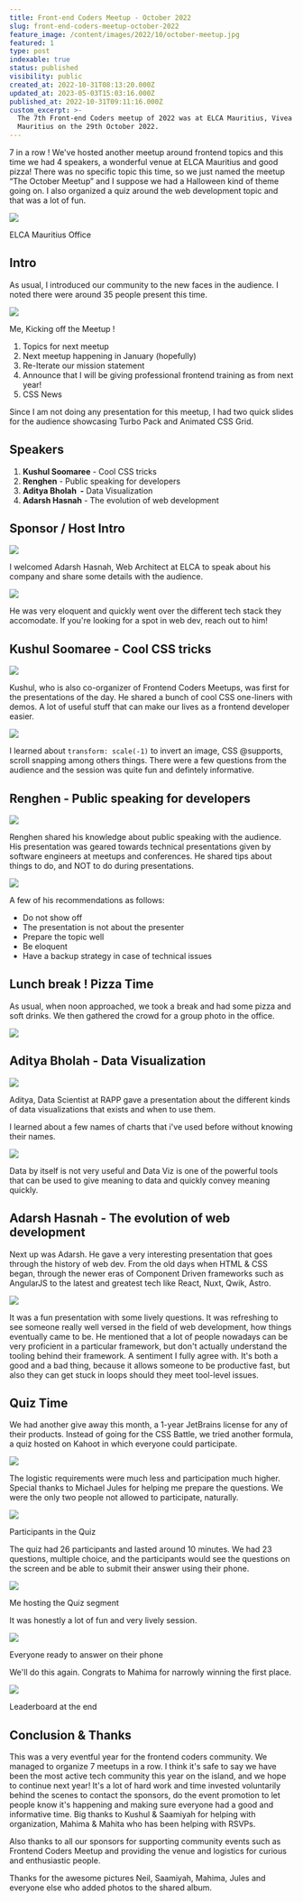 ```yaml
---
title: Front-end Coders Meetup - October 2022
slug: front-end-coders-meetup-october-2022
feature_image: /content/images/2022/10/october-meetup.jpg
featured: 1
type: post
indexable: true
status: published
visibility: public
created_at: 2022-10-31T08:13:20.000Z
updated_at: 2023-05-03T15:03:16.000Z
published_at: 2022-10-31T09:11:16.000Z
custom_excerpt: >-
  The 7th Front-end Coders meetup of 2022 was at ELCA Mauritius, Vivea Park,
  Mauritius on the 29th October 2022.
---
```


7 in a row ! We've hosted another meetup around frontend topics and this time we had 4 speakers, a wonderful venue at ELCA Mauritius and good pizza! There was no specific topic this time, so we just named the meetup “The October Meetup” and I suppose we had a Halloween kind of theme going on. I also organized a quiz around the web development topic and that was a lot of fun.

![](/content/images/2022/10/image-35.png)

ELCA Mauritius Office

## Intro

As usual, I introduced our community to the new faces in the audience. I noted there were around 35 people present this time.

![](/content/images/2022/10/image-3.png)

Me, Kicking off the Meetup !

1.  Topics for next meetup
2.  Next meetup happening in January (hopefully)
3.  Re-Iterate our mission statement
4.  Announce that I will be giving professional frontend training as from next year!
5.  CSS News

Since I am not doing any presentation for this meetup, I had two quick slides for the audience showcasing Turbo Pack and Animated CSS Grid.

## Speakers

1.  **Kushul Soomaree** - Cool CSS tricks
2.  **Renghen** - Public speaking for developers
3.  **Aditya Bholah  -** Data Visualization
4.  **Adarsh Hasnah** - The evolution of web development

## Sponsor / Host Intro

![](/content/images/2022/10/image-5.png)

I welcomed Adarsh Hasnah, Web Architect at ELCA to speak about his company and share some details with the audience.

![](/content/images/2022/10/image-1.png)

He was very eloquent and quickly went over the different tech stack they accomodate. If you're looking for a spot in web dev, reach out to him!

## Kushul Soomaree - Cool CSS tricks

![](/content/images/2022/10/image-8.png)

Kushul, who is also co-organizer of Frontend Coders Meetups, was first for the presentations of the day. He shared a bunch of cool CSS one-liners with demos. A lot of useful stuff that can make our lives as a frontend developer easier.

![](/content/images/2022/10/image-10.png)

I learned about `transform: scale(-1)` to invert an image, CSS @supports, scroll snapping among others things. There were a few questions from the audience and the session was quite fun and defintely informative.

## Renghen - Public speaking for developers

![](/content/images/2022/10/image-12.png)

Renghen shared his knowledge about public speaking with the audience. His presentation was geared towards technical presentations given by software engineers at meetups and conferences. He shared tips about things to do, and NOT to do during presentations.

![](/content/images/2022/10/image-14.png)

A few of his recommendations as follows:

*   Do not show off
*   The presentation is not about the presenter
*   Prepare the topic well
*   Be eloquent
*   Have a backup strategy in case of technical issues

## Lunch break ! Pizza Time

As usual, when noon approached, we took a break and had some pizza and soft drinks. We then gathered the crowd for a group photo in the office.

![](/content/images/2022/10/image-16.png)

## Aditya Bholah - Data Visualization

![](/content/images/2022/10/image-21.png)

Aditya, Data Scientist at RAPP gave a presentation about the different kinds of data visualizations that exists and when to use them.

I learned about a few names of charts that i've used before without knowing their names.

![](/content/images/2022/10/image-20.png)

Data by itself is not very useful and Data Viz is one of the powerful tools that can be used to give meaning to data and quickly convey meaning quickly.

## Adarsh Hasnah - The evolution of web development

Next up was Adarsh. He gave a very interesting presentation that goes through the history of web dev. From the old days when HTML & CSS began, through the newer eras of Component Driven frameworks such as AngularJS to the latest and greatest tech like React, Nuxt, Qwik, Astro.

![](/content/images/2022/10/image-22.png)

It was a fun presentation with some lively questions. It was refreshing to see someone really well versed in the field of web development, how things eventually came to be. He mentioned that a lot of people nowadays can be very proficient in a particular framework, but don't actually understand the tooling behind their framework. A sentiment I fully agree with. It's both a good and a bad thing, because it allows someone to be productive fast, but also they can get stuck in loops should they meet tool-level issues.

## Quiz Time

We had another give away this month, a 1-year JetBrains license for any of their products. Instead of going for the CSS Battle, we tried another formula, a quiz hosted on Kahoot in which everyone could participate.

![](/content/images/2022/10/image-28.png)

The logistic requirements were much less and participation much higher. Special thanks to Michael Jules for helping me prepare the questions. We were the only two people not allowed to participate, naturally.

![](/content/images/2022/10/image-27.png)

Participants in the Quiz

The quiz had 26 participants and lasted around 10 minutes. We had 23 questions, multiple choice, and the participants would see the questions on the screen and be able to submit their answer using their phone.

![](/content/images/2022/10/image-31.png)

Me hosting the Quiz segment

It was honestly a lot of fun and very lively session.

![](/content/images/2022/10/image-33.png)

Everyone ready to answer on their phone

We'll do this again. Congrats to Mahima for narrowly winning the first place.

![](/content/images/2022/10/image-29.png)

Leaderboard at the end

## Conclusion & Thanks

This was a very eventful year for the frontend coders community. We managed to organize 7 meetups in a row. I think it's safe to say we have been the most active tech community this year on the island, and we hope to continue next year! It's a lot of hard work and time invested voluntarily behind the scenes to contact the sponsors, do the event promotion to let people know it's happening and making sure everyone had a good and informative time. Big thanks to Kushul & Saamiyah for helping with organization, Mahima & Mahita who has been helping with RSVPs.

Also thanks to all our sponsors for supporting community events such as Frontend Coders Meetup and providing the venue and logistics for curious and enthusiastic people.

Thanks for the awesome pictures Neil, Saamiyah, Mahima, Jules and everyone else who added photos to the shared album.